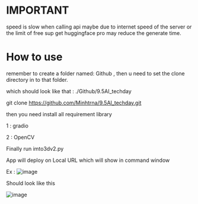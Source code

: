 
# IMPORTANT
speed is slow when calling api maybe due to internet speed of the server or the limit of free sup 
get huggingface pro may reduce the generate time.

# How to use

remember to create a folder named: Github , then u need to set the clone directory in to that folder.

which should look like that : ./Github/9.5AI_techday

git clone https://github.com/Minhtrna/9.5AI_techday.git

then you need install all requirement library 

1 : gradio

2 : OpenCV

Finally run imto3dv2.py  

App will deploy on Local URL which will show in command window 

Ex : ![image](https://github.com/user-attachments/assets/8758e0ff-89d3-4eda-816b-19dd2567c40b)

Should look like this 

![image](https://github.com/user-attachments/assets/daf260f0-41cc-4bf1-8565-01f9cdd21f2d)

